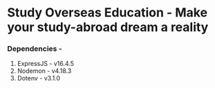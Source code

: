 # Study Overseas Education - Make your study-abroad dream a reality


### Dependencies - 
1. ExpressJS - v16.4.5
1. Nodemon - v4.18.3
1. Dotenv - v3.1.0